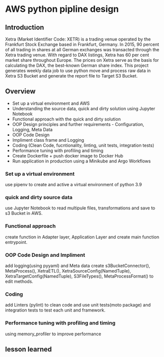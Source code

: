 # AWS python pipline design

## Introduction
Xetra (Market Identifier Code: XETR) is a trading venue operated by the Frankfurt Stock Exchange based in Frankfurt, Germany. In 2015, 90 percent of all trading in shares at all German exchanges was transacted through the Xetra trading venue. With regard to DAX listings, Xetra has 60 per cent market share throughout Europe. The prices on Xetra serve as the basis for calculating the DAX, the best-known German share index. 
This project generates weekly data job to use python move and process raw data in Xetra S3 Bucket and generate the report file to Target S3 Bucket.

## Overview
- Set up a virtual environment and AWS
- Understanding the source data, quick and dirty solution using Jupyter Notebook
- Functional approach with the quick and dirty solution
- OOP Design principles and further requirements - Configuration, Logging, Meta Data
- OOP Code Design
- Impliment class frame and Logging
- Coding (Clean Code, fucntionality, linting, unit tests, integration tests)
- Performance tuning with profiling and timing
- Create Dockerfile + push docker image to Docker Hub
- Run application in production using a Minikube and Argo Workflows


 ### Set up a virtual environment
 use pipenv to create and active a virtual environment of python 3.9
 
 ### quick and dirty source data
 use Jupyter Notebook to read multipule files, transformations and save to s3 Bucket in AWS.
 
 ### Functional approach
 create function in Adapter layer, Application Layer and create main function entrypoint.
 
 ### OOP Code Design and Impliment
 add logging(using pyyaml) and Meta data
 create s3BucketConnector(), MetaProcess(), XetraETL(), XetraSourceConfig(NamedTuple), XetraTargetConfig(NamedTuple), S3FileTypes(), MetaProcessFormat() to edit methods.

 ### Coding
 add Linters (pylint) to clean code and use unit tests(moto package) and integration tests to test each unit and framework.
 
 ### Performance tuning with profiling and timing
 using memory_profiler to improve performance 


## lesson learned
 
